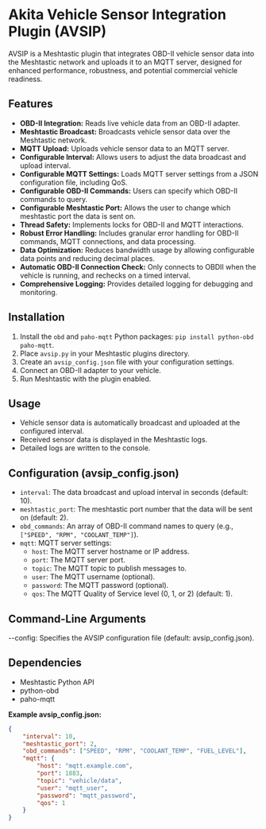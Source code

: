 # Akita Vehicle Sensor Integration Plugin (AVSIP)

AVSIP is a Meshtastic plugin that integrates OBD-II vehicle sensor data into the Meshtastic network and uploads it to an MQTT server, designed for enhanced performance, robustness, and potential commercial vehicle readiness.

## Features

-   **OBD-II Integration:** Reads live vehicle data from an OBD-II adapter.
-   **Meshtastic Broadcast:** Broadcasts vehicle sensor data over the Meshtastic network.
-   **MQTT Upload:** Uploads vehicle sensor data to an MQTT server.
-   **Configurable Interval:** Allows users to adjust the data broadcast and upload interval.
-   **Configurable MQTT Settings:** Loads MQTT server settings from a JSON configuration file, including QoS.
-   **Configurable OBD-II Commands:** Users can specify which OBD-II commands to query.
-   **Configurable Meshtastic Port:** Allows the user to change which meshtastic port the data is sent on.
-   **Thread Safety:** Implements locks for OBD-II and MQTT interactions.
-   **Robust Error Handling:** Includes granular error handling for OBD-II commands, MQTT connections, and data processing.
-   **Data Optimization:** Reduces bandwidth usage by allowing configurable data points and reducing decimal places.
-   **Automatic OBD-II Connection Check:** Only connects to OBDII when the vehicle is running, and rechecks on a timed interval.
-   **Comprehensive Logging:** Provides detailed logging for debugging and monitoring.

## Installation

1.  Install the `obd` and `paho-mqtt` Python packages: `pip install python-obd paho-mqtt`.
2.  Place `avsip.py` in your Meshtastic plugins directory.
3.  Create an `avsip_config.json` file with your configuration settings.
4.  Connect an OBD-II adapter to your vehicle.
5.  Run Meshtastic with the plugin enabled.

## Usage

-   Vehicle sensor data is automatically broadcast and uploaded at the configured interval.
-   Received sensor data is displayed in the Meshtastic logs.
-   Detailed logs are written to the console.

## Configuration (avsip_config.json)

-   `interval`: The data broadcast and upload interval in seconds (default: 10).
-   `meshtastic_port`: The meshtastic port number that the data will be sent on (default: 2).
-   `obd_commands`: An array of OBD-II command names to query (e.g., `["SPEED", "RPM", "COOLANT_TEMP"]`).
-   `mqtt`: MQTT server settings:
    -   `host`: The MQTT server hostname or IP address.
    -   `port`: The MQTT server port.
    -   `topic`: The MQTT topic to publish messages to.
    -   `user`: The MQTT username (optional).
    -   `password`: The MQTT password (optional).
    -   `qos`: The MQTT Quality of Service level (0, 1, or 2) (default: 1).
 
## Command-Line Arguments
--config: Specifies the AVSIP configuration file (default: avsip_config.json).

## Dependencies
- Meshtastic Python API
- python-obd
- paho-mqtt


**Example avsip_config.json:**

```json
{
    "interval": 10,
    "meshtastic_port": 2,
    "obd_commands": ["SPEED", "RPM", "COOLANT_TEMP", "FUEL_LEVEL"],
    "mqtt": {
        "host": "mqtt.example.com",
        "port": 1883,
        "topic": "vehicle/data",
        "user": "mqtt_user",
        "password": "mqtt_password",
        "qos": 1
    }
}


